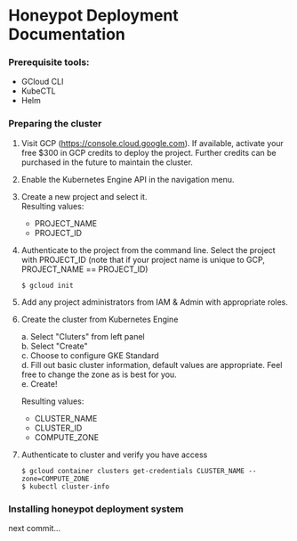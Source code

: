 # Honeypot Deployment Documentation

### Prerequisite tools:
- GCloud CLI
- KubeCTL
- Helm


### Preparing the cluster

1. Visit GCP (https://console.cloud.google.com). If available, activate your free $300 in GCP credits to deploy the project. Further credits can be purchased in the future to maintain the cluster.

2. Enable the Kubernetes Engine API in the navigation menu.

3. Create a new project and select it.  
	Resulting values:
	- PROJECT_NAME
	- PROJECT_ID
	
4. Authenticate to the project from the command line. Select the project with PROJECT_ID (note that if your project name is unique to GCP, PROJECT_NAME == PROJECT_ID)

	`$ gcloud init`

5. Add any project administrators from IAM & Admin with appropriate roles.

6. Create the cluster from Kubernetes Engine

	a. Select "Cluters" from left panel  
	b. Select "Create"  
	c. Choose to configure GKE Standard  
	d. Fill out basic cluster information, default values are appropriate. Feel free to change the zone as is best for you.  
	e. Create!

    Resulting values:
	- CLUSTER_NAME
	- CLUSTER_ID
	- COMPUTE_ZONE

7. Authenticate to cluster and verify you have access

	`$ gcloud container clusters get-credentials CLUSTER_NAME --zone=COMPUTE_ZONE`  
	`$ kubectl cluster-info`


### Installing honeypot deployment system

next commit...